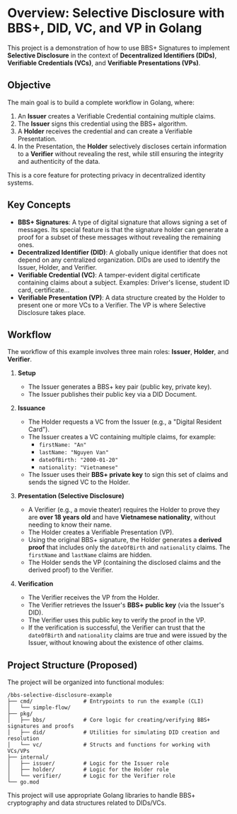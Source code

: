 # Overview: Selective Disclosure with BBS+, DID, VC, and VP in Golang

This project is a demonstration of how to use BBS+ Signatures to implement **Selective Disclosure** in the context of **Decentralized Identifiers (DIDs)**, **Verifiable Credentials (VCs)**, and **Verifiable Presentations (VPs)**.

## Objective

The main goal is to build a complete workflow in Golang, where:
1.  An **Issuer** creates a Verifiable Credential containing multiple claims.
2.  The **Issuer** signs this credential using the BBS+ algorithm.
3.  A **Holder** receives the credential and can create a Verifiable Presentation.
4.  In the Presentation, the **Holder** selectively discloses certain information to a **Verifier** without revealing the rest, while still ensuring the integrity and authenticity of the data.

This is a core feature for protecting privacy in decentralized identity systems.

## Key Concepts

*   **BBS+ Signatures**: A type of digital signature that allows signing a set of messages. Its special feature is that the signature holder can generate a proof for a subset of these messages without revealing the remaining ones.
*   **Decentralized Identifier (DID)**: A globally unique identifier that does not depend on any centralized organization. DIDs are used to identify the Issuer, Holder, and Verifier.
*   **Verifiable Credential (VC)**: A tamper-evident digital certificate containing claims about a subject. Examples: Driver's license, student ID card, certificate...
*   **Verifiable Presentation (VP)**: A data structure created by the Holder to present one or more VCs to a Verifier. The VP is where Selective Disclosure takes place.

## Workflow

The workflow of this example involves three main roles: **Issuer**, **Holder**, and **Verifier**.

1.  **Setup**
    *   The Issuer generates a BBS+ key pair (public key, private key).
    *   The Issuer publishes their public key via a DID Document.

2.  **Issuance**
    *   The Holder requests a VC from the Issuer (e.g., a "Digital Resident Card").
    *   The Issuer creates a VC containing multiple claims, for example:
        *   `firstName: "An"`
        *   `lastName: "Nguyen Van"`
        *   `dateOfBirth: "2000-01-20"`
        *   `nationality: "Vietnamese"`
    *   The Issuer uses their **BBS+ private key** to sign this set of claims and sends the signed VC to the Holder.

3.  **Presentation (Selective Disclosure)**
    *   A Verifier (e.g., a movie theater) requires the Holder to prove they are **over 18 years old** and have **Vietnamese nationality**, without needing to know their name.
    *   The Holder creates a Verifiable Presentation (VP).
    *   Using the original BBS+ signature, the Holder generates a **derived proof** that includes only the `dateOfBirth` and `nationality` claims. The `firstName` and `lastName` claims are hidden.
    *   The Holder sends the VP (containing the disclosed claims and the derived proof) to the Verifier.

4.  **Verification**
    *   The Verifier receives the VP from the Holder.
    *   The Verifier retrieves the Issuer's **BBS+ public key** (via the Issuer's DID).
    *   The Verifier uses this public key to verify the proof in the VP.
    *   If the verification is successful, the Verifier can trust that the `dateOfBirth` and `nationality` claims are true and were issued by the Issuer, without knowing about the existence of other claims.

## Project Structure (Proposed)

The project will be organized into functional modules:

```
/bbs-selective-disclosure-example
├── cmd/                # Entrypoints to run the example (CLI)
│   └── simple-flow/
├── pkg/
│   ├── bbs/            # Core logic for creating/verifying BBS+ signatures and proofs
│   ├── did/            # Utilities for simulating DID creation and resolution
│   └── vc/             # Structs and functions for working with VCs/VPs
├── internal/
│   ├── issuer/         # Logic for the Issuer role
│   ├── holder/         # Logic for the Holder role
│   └── verifier/       # Logic for the Verifier role
└── go.mod
```

This project will use appropriate Golang libraries to handle BBS+ cryptography and data structures related to DIDs/VCs.

